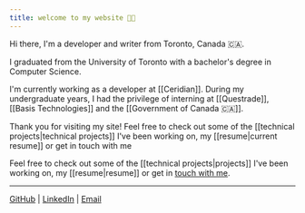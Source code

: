 ```yaml
---
title: welcome to my website 👋🏿
---
```


Hi there, I'm a developer and writer from Toronto, Canada 🇨🇦.
  
I graduated from the University of Toronto with a bachelor's degree in Computer Science.

I'm currently working as a developer at [[Ceridian]]. During my undergraduate years, I had the privilege of interning at [[Questrade]], [[Basis Technologies]] and the [[Government of Canada 🇨🇦]]. 

Thank you for visiting my site! Feel free to check out some of the [[technical projects|technical projects]] I've been working on, my [[resume|current resume]] or get in touch with me

Feel free to check out some of the [[technical projects|projects]] I've been working on, my [[resume|resume]] or get in [touch with me](mailto:abenav123[at]gmail.com).




---

  
[GitHub](https://github.com/abenav4) |  [LinkedIn](https://www.linkedin.com/in/abenav)  | [Email](mailto:abenav123[at]gmail.com)



